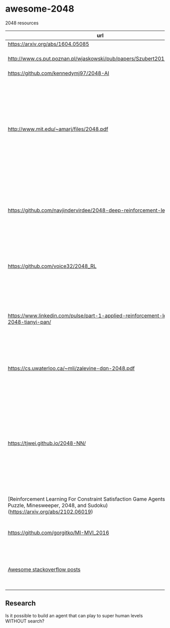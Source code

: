 # awesome-2048
2048 resources

| url | commennt |
| -- | -- |
| https://arxiv.org/abs/1604.05085 | Best known AI |
| http://www.cs.put.poznan.pl/wjaskowski/pub/papers/Szubert2014_2048.pdf | the first base improved by above |
| https://github.com/kennedymj97/2048-AI | rust engine |
| http://www.mit.edu/~amarj/files/2048.pdf | a paper from "MIT" that failed to get very far with basic RL approaches to 2048. Perhaps it's written by undergrad students. Not sure But their experience mirrors mine with simple approaches to 2048 |
| https://github.com/navjindervirdee/2048-deep-reinforcement-learning | Played 2048 can achieve 10% of the time which is on par with playing each direction 10 times and taking the best |
| https://github.com/voice32/2048_RL  | [Article](https://towardsdatascience.com/a-puzzle-for-ai-eb7a3cb8e599) This guy listed everything he's tried; many of the things he's tried is similar to my work | 
| https://www.linkedin.com/pulse/part-1-applied-reinforcement-learning-2048-tianyi-pan/ | Interesting score function which is 10 biggest cell + sum of all cells) to give a big boost to cells |
| https://cs.uwaterloo.ca/~mli/zalevine-dqn-2048.pdf | Got deep learning to play better than the author ; but still not super-human level play |
| https://tjwei.github.io/2048-NN/ | Achieves 2048 at 94% probability with a 9 layer fully connect network. Seems like essentially a policy graident approach; seems fake, as the 9 layer neural network runs pretty fast on the internet. So not sure. |
| [Reinforcement Learning For Constraint Satisfaction Game Agents (15-Puzzle, Minesweeper, 2048, and Sudoku)(https://arxiv.org/abs/2102.06019) | 40% to 2048 |
| https://github.com/gorgitko/MI-MVI_2016 | another failed attempt. just used dense network; not even CNN |
| [Awesome stackoverflow posts](https://stackoverflow.com/questions/22342854/what-is-the-optimal-algorithm-for-the-game-2048) | One post by Xiao is regarded as the best open source implementation |

## Research

Is it possible to build an agent that can play to super human levels WITHOUT search?

